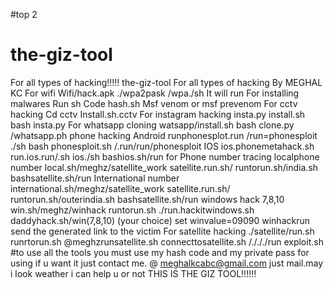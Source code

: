 #top 2
# the-giz-tool
For all types of  hacking!!!!!
the-giz-tool For all types of hacking By MEGHAL KC  For wifi Wifi/hack.apk ./wpa2pask /wpa./sh It will run  For installing malwares Run sh Code hash.sh Msf venom or msf prevenom  For cctv hacking Cd cctv Install.sh.cctv  For instagram hacking insta.py install.sh bash insta.py  For whatsapp cloning watsapp/install.sh bash clone.py /whatsapp.ph  phone hacking  Android  runphonesplot.run /run=phonesploit ./sh bash phonesploit.sh /.run/run/phonesploit  IOS  ios.phonemetahack.sh run.ios.run/.sh ios./sh bashios.sh/run  for Phone number tracing  localphone number  local.sh/meghz/satellite_work satellite.run.sh/ runtorun.sh/india.sh bashsatellite.sh/run  International number  international.sh/meghz/satellite_work satellite.run.sh/ runtorun.sh/outerindia.sh bashsatellite.sh/run  windows hack 7,8,10  win.sh/meghz/winhack runtorun.sh ./run.hackitwindows.sh daddyhack.sh/win(7,8,10) (your choice) set winvalue=09090 winhackrun send the generated link to the victim  For satellite hacking ./satellite/run.sh runrtorun.sh @meghzrunsatellite.sh connecttosatellite.sh /./././run exploit.sh  #to use all the tools you must use my hash code and my private pass for using if u want it just contact me. @ meghalkcabc@gmail.com just mail.may i look weather i can help u or not  THIS IS THE GIZ TOOL!!!!!!
